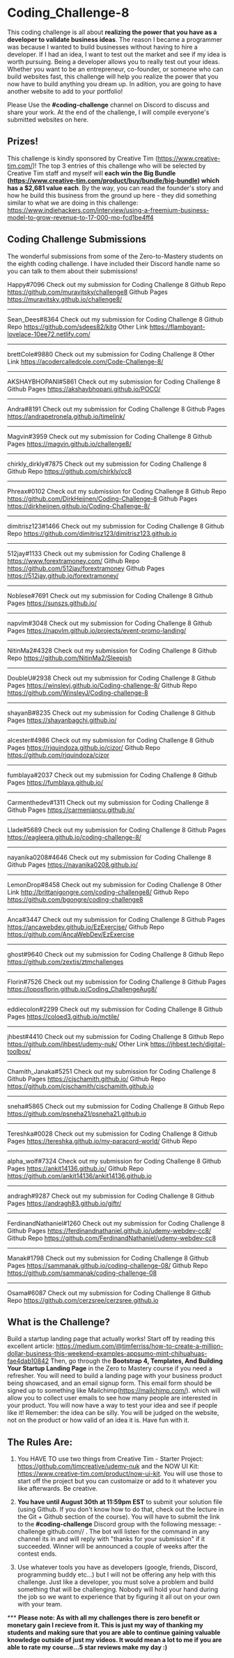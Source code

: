 # Coding_Challenge-8

This coding challenge is all about **realizing the power that you have as a developer to validate business ideas**. The reason I became a programmer was because I wanted to build businesses without having to hire a developer. If I had an idea, I want to test out the market and see if my idea is worth pursuing. Being a developer allows you to really test out your ideas. Whether you want to be an entrepreneur, co-founder, or someone who can build websites fast, this challenge will help you realize the power that you now have to build anything you dream up. In adition, you are going to have another website to add to your portfolio! 

Please Use the **#coding-challenge** channel on Discord to discuss and share your work. At the end of the challenge, I will compile everyone's submitted websites on here.

## Prizes!
This challenge is kindly sponsored by Creative Tim (https://www.creative-tim.com/)! The top 3 entries of this challenge who will be selected by Creative Tim staff and myself will **each win the Big Bundle (https://www.creative-tim.com/product/buy/bundle/big-bundle) which has a $2,681 value each**. By the way, you can read the founder's story and how he build this business from the ground up here - they did something similar to what we are doing in this challenge: https://www.indiehackers.com/interview/using-a-freemium-business-model-to-grow-revenue-to-17-000-mo-fcd1be4ff4

## Coding Challenge Submissions
The wonderful submissions from some of the Zero-to-Mastery students on the eighth coding challenge. I have included their Discord handle name so you can talk to them about their submissions!

Happy#7096
Check out my submission for Coding Challenge 8
Github Repo
https://github.com/muravitsky/challenge8
Github Pages
https://muravitsky.github.io/challenge8/

----
Sean_Dees#8364 
Check out my submission for Coding Challenge 8 
Github Repo 
https://github.com/sdees82/kitg 
Other Link 
https://flamboyant-lovelace-10ee72.netlify.com/ 

----
brettCole#9880
Check out my submission for Coding Challenge 8
Other Link
https://acodercalledcole.com/Code-Challenge-8/

----
AKSHAYBHOPANI#5861
Check out my submission for Coding Challenge 8
Github Pages
https://akshaybhopani.github.io/POCO/

----
Andra#8191
Check out my submission for Coding Challenge 8
Github Pages
https://andrapetronela.github.io/timelink/

----
Magvin#3959
Check out my submission for Coding Challenge 8
Github Pages
https://magvin.github.io/challenge8/

----
chirkly_dirkly#7875
Check out my submission for Coding Challenge 8
Github Repo
https://github.com/chirkly/cc8

----
Phreax#0102
Check out my submission for Coding Challenge 8
Github Repo
https://github.com/DirkHeijnen/Coding-Challenge-8
Github Pages
https://dirkheijnen.github.io/Coding-Challenge-8/

----
dimitrisz123#1466
Check out my submission for Coding Challenge 8
Github Repo
https://github.com/dimitrisz123/dimitrisz123.github.io

----
512jay#1133
Check out my submission for Coding Challenge 8
https://www.forextramoney.com/
Github Repo
https://github.com/512jay/forextramoney
Github Pages
https://512jay.github.io/forextramoney/

----
Noblese#7691
Check out my submission for Coding Challenge 8
Github Pages
https://sunszs.github.io/

----
napvlm#3048
Check out my submission for Coding Challenge 8
Github Pages
https://napvlm.github.io/projects/event-promo-landing/

----
NitinMa2#4328
Check out my submission for Coding Challenge 8
Github Repo
https://github.com/NitinMa2/Sleepish

----
DoubleU#2938
Check out my submission for Coding Challenge 8
Github Pages
https://winsleyj.github.io/Coding-challenge-8/
Github Repo
https://github.com/WinsleyJ/Coding-challenge-8

----
shayanB#8235
Check out my submission for Coding Challenge 8
Github Pages
https://shayanbagchi.github.io/

----
alcester#4986
Check out my submission for Coding Challenge 8
Github Pages
https://rjquindoza.github.io/cizor/
Github Repo
https://github.com/rjquindoza/cizor

----
fumblaya#2037
Check out my submission for Coding Challenge 8
Github Pages
https://fumblaya.github.io/

----
Carmenthedev#1311
Check out my submission for Coding Challenge 8
Github Pages
https://carmeniancu.github.io/

----
Llade#5689
Check out my submission for Coding Challenge 8
Github Pages
https://eagleera.github.io/coding-challenge-8/

----
nayanika0208#4646
Check out my submission for Coding Challenge 8
Github Pages
https://nayanika0208.github.io/

----
LemonDrop#8458
Check out my submission for Coding Challenge 8
Other Link
http://brittanigongre.com/coding-challenge8/
Github Repo
https://github.com/bgongre/coding-challenge8

----
Anca#3447
Check out my submission for Coding Challenge 8
Github Pages
https://ancawebdev.github.io/EzExercise/
Github Repo
https://github.com/AncaWebDev/EzExercise

----
ghost#9640
Check out my submission for Coding Challenge 8
Github Repo
https://github.com/zextis/ztmchallenges

----
Florin#7526
Check out my submission for Coding Challenge 8
Github Pages
https://loposflorin.github.io/Coding_ChallengeAug8/

----
eddiecolon#2299
Check out my submission for Coding Challenge 8
Github Pages
https://coloed3.github.io/mctile/

----
jhbest#4410
Check out my submission for Coding Challenge 8
Github Repo
https://github.com/jhbest/udemy-nuk/
Other Link
https://jhbest.tech/digital-toolbox/

----
Chamith_Janaka#5251
Check out my submission for Coding Challenge 8
Github Pages
https://cjschamith.github.io/
Github Repo
https://github.com/cjschamith/cjschamith.github.io

----
sneha#5865
Check out my submission for Coding Challenge 8
Github Repo
https://github.com/psneha21/psneha21.github.io

----
Tereshka#0028
Check out my submission for Coding Challenge 8
Github Pages
https://tereshka.github.io/my-paracord-world/
Github Repo

----
alpha_wolf#7324
Check out my submission for Coding Challenge 8
Github Pages
https://ankit14136.github.io/
Github Repo
https://github.com/ankit14136/ankit14136.github.io

----
andragh#9287
Check out my submission for Coding Challenge 8
Github Pages
https://andragh83.github.io/giftr/

----
FerdinandNathaniel#1260
Check out my submission for Coding Challenge 8
Github Pages
https://ferdinandnathaniel.github.io/udemy-webdev-cc8/
Github Repo
https://github.com/FerdinandNathaniel/udemy-webdev-cc8

----
Manak#1798
Check out my submission for Coding Challenge 8
Github Pages
https://sammanak.github.io/coding-challenge-08/
Github Repo
https://github.com/sammanak/coding-challenge-08

----
Osama#6087
Check out my submission for Coding Challenge 8
Github Repo
https://github.com/cerzsree/cerzsree.github.io

## What is the Challenge?
Build a startup landing page that actually works! Start off by reading this excellent article: https://medium.com/@timferriss/how-to-create-a-million-dollar-business-this-weekend-examples-appsumo-mint-chihuahuas-fae4dab10842
Then, go through the **Bootstrap 4, Templates, And Building Your Startup Landing Page** in the Zero to Mastery course if you need a refresher. You will need to build a landing page with your business product being showcased, and an email signup form. This email form should be signed up to something like Mailchimp(https://mailchimp.com/). which will allow you to collect user emails to see how many people are interested in your product. You will now have a way to test your idea and see if people like it! Remember: the idea can be silly. You will be judged on the website, not on the product or how valid of an idea it is. Have fun with it. 

## The Rules Are:

1. You HAVE TO use two things from Creative Tim - Starter Project: https://github.com/timcreative/udemy-nuk and the NOW UI Kit: https://www.creative-tim.com/product/now-ui-kit. You will use those to start off the project but you can customaize or add to it whatever you like afterwards. Be creative. 

2. **You have until August 30th at 11:59pm EST** to submit your solution file (using Github. If you don't know how to do that, check out the lecture in the Git + Github section of the course). You will have to submit the link to the **#coding-challenge** Discord group with the following message:  -challenge github.com/<username>/<repo> . The bot will listen for the command in any channel its in and will reply with "thanks for your submission" if it succeeded. Winner will be announced a couple of weeks after the contest ends.

3. Use whatever tools you have as developers (google, friends, Discord, programming buddy etc...) but I will not be offering any help with this challenge. Just like a developer, you must solve a problem and build something that will be challenging. Nobody will hold your hand during the job so we want to experience that by figuring it all out on your own with your team. 

*** **Please note: As with all my challenges there is zero benefit or monetary gain I recieve from it. This is just my way of thanking my students and making sure that you are able to continue gaining valuable knowledge outside of just my videos. It would mean a lot to me if you are able to rate my course...5 star reviews make my day :)**

